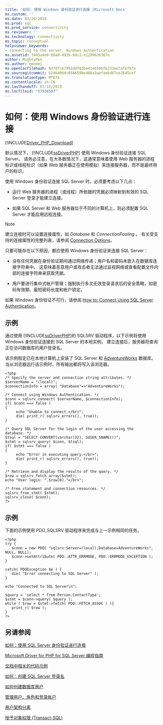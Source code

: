 ```yaml
---
title: '如何: 使用 Windows 身份验证进行连接 |Microsoft Docs'
ms.custom: ''
ms.date: 03/26/2018
ms.prod: sql
ms.prod_service: connectivity
ms.reviewer: ''
ms.technology: connectivity
ms.topic: conceptual
helpviewer_keywords:
- connecting to the server, Windows Authentication
ms.assetid: f403a4e0-b0a8-4939-9dc1-e1209626367e
author: MightyPen
ms.author: genemi
ms.openlocfilehash: 84707c67491d4f02be41e6506fb233ee7afef9fe
ms.sourcegitcommit: b2464064c0566590e486a3aafae6d67ce2645cef
ms.translationtype: MTE75
ms.contentlocale: zh-CN
ms.lasthandoff: 07/15/2019
ms.locfileid: "67936507"
---
```

# <a name="how-to-connect-using-windows-authentication"></a>如何：使用 Windows 身份验证进行连接
[!INCLUDE[Driver_PHP_Download](../../includes/driver_php_download.md)]

默认情况下， [!INCLUDE[ssDriverPHP](../../includes/ssdriverphp_md.md)] 使用 Windows 身份验证连接 SQL Server。 请务必注意，在大多数情况下，这通常意味着使用 Web 服务器的进程标识或线程标识（如果 Web 服务器正在使用模拟）来连接服务器，而不是最终用户的标识。  
  
使用 Windows 身份验证连接 SQL Server 时，必须要考虑以下几点：  
  
-   运行 Web 服务器的进程（或线程）所依据的凭据必须映射到有效的 SQL Server 登录才能建立连接。  
  
-   如果 SQL Server 和 Web 服务器位于不同的计算机上，则必须配置 SQL Server 才能启用远程连接。  
  
> [!NOTE]  
> 建立连接时可以设置连接属性，如 *Database* 和 *ConnectionPooling* 。 有关受支持的连接属性的完整列表，请参阅 [Connection Options](../../connect/php/connection-options.md)。  
  
只要可能存在以下原因，都应使用 Windows 身份验证来连接 SQL Server：  
  
-   没有任何凭据在身份验证期间通过网络传递；用户名和密码未嵌入在数据库连接字符串中。 这意味着恶意用户或攻击者无法通过监视网络或查看配置文件内部的连接字符串来获取凭据。  
  
-   用户要进行集中式帐户管理；强制执行多次无效登录请求后的安全策略，如密码有效期、最短密码长度和帐户锁定。  
  
如果 Windows 身份验证不可行，请参阅 [How to: Connect Using SQL Server Authentication](../../connect/php/how-to-connect-using-sql-server-authentication.md)。  
  
## <a name="example"></a>示例  
通过使用 [!INCLUDE[ssDriverPHP](../../includes/ssdriverphp_md.md)]的 SQLSRV 驱动程序，以下示例将使用 Windows 身份验证连接到 SQL Server 的本地实例。 建立连接后，服务器将查询正在访问数据库的用户登录名。  
  
该示例假定已在本地计算机上安装了 SQL Server 和 [AdventureWorks](https://github.com/Microsoft/sql-server-samples/tree/master/samples/databases/adventure-works) 数据库。 当从浏览器运行该示例时，所有输出都将写入该浏览器。  
  
```  
<?php  
/* Specify the server and connection string attributes. */  
$serverName = "(local)";  
$connectionInfo = array( "Database"=>"AdventureWorks");  
  
/* Connect using Windows Authentication. */  
$conn = sqlsrv_connect( $serverName, $connectionInfo);  
if( $conn === false )  
{  
     echo "Unable to connect.</br>";  
     die( print_r( sqlsrv_errors(), true));  
}  
  
/* Query SQL Server for the login of the user accessing the  
database. */  
$tsql = "SELECT CONVERT(varchar(32), SUSER_SNAME())";  
$stmt = sqlsrv_query( $conn, $tsql);  
if( $stmt === false )  
{  
     echo "Error in executing query.</br>";  
     die( print_r( sqlsrv_errors(), true));  
}  
  
/* Retrieve and display the results of the query. */  
$row = sqlsrv_fetch_array($stmt);  
echo "User login: ".$row[0]."</br>";  
  
/* Free statement and connection resources. */  
sqlsrv_free_stmt( $stmt);  
sqlsrv_close( $conn);  
?>  
```  
  
## <a name="example"></a>示例  
下面的示例使用 PDO_SQLSRV 驱动程序来完成与上一示例相同的任务。  
  
```  
<?php  
try {  
   $conn = new PDO( "sqlsrv:Server=(local);Database=AdventureWorks", NULL, NULL);   
   $conn->setAttribute( PDO::ATTR_ERRMODE, PDO::ERRMODE_EXCEPTION );  
}  
  
catch( PDOException $e ) {  
   die( "Error connecting to SQL Server" );   
}  
  
echo "Connected to SQL Server\n";  
  
$query = 'select * from Person.ContactType';   
$stmt = $conn->query( $query );   
while ( $row = $stmt->fetch( PDO::FETCH_ASSOC ) ){   
   print_r( $row );   
}  
?>  
```  
  
## <a name="see-also"></a>另请参阅  
[如何：使用 SQL Server 身份验证进行连接](../../connect/php/how-to-connect-using-sql-server-authentication.md)

[Microsoft Driver for PHP for SQL Server 编程指南](../../connect/php/programming-guide-for-php-sql-driver.md)

[文档中相关的代码示例](../../connect/php/about-code-examples-in-the-documentation.md)

[如何：创建 SQL Server 登录名](../../relational-databases/security/authentication-access/create-a-login.md)

[如何创建数据库用户](../../relational-databases/security/authentication-access/create-a-database-user.md)

[管理用户、角色和登录帐户](../../relational-databases/server-management-objects-smo/tasks/managing-users-roles-and-logins.md)

[用户架构分离](../../relational-databases/server-management-objects-smo/tasks/managing-users-roles-and-logins.md)

[授予对象权限 (Transact-SQL)](../../t-sql/statements/grant-object-permissions-transact-sql.md)  
  
